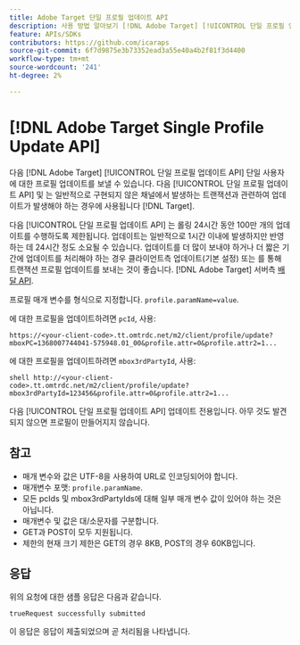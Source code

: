 ```yaml
---
title: Adobe Target 단일 프로필 업데이트 API
description: 사용 방법 알아보기 [!DNL Adobe Target] [!UICONTROL 단일 프로필 업데이트 API] 단일 방문자의 프로필 데이터를 (으)로 보내기 [!DNL Target].
feature: APIs/SDKs
contributors: https://github.com/icaraps
source-git-commit: 6f7d9875e3b73352ead3a55e40a4b2f81f3d4400
workflow-type: tm+mt
source-wordcount: '241'
ht-degree: 2%

---
```


# [!DNL Adobe Target Single Profile Update API]

다음 [!DNL Adobe Target] [!UICONTROL 단일 프로필 업데이트 API] 단일 사용자에 대한 프로필 업데이트를 보낼 수 있습니다. 다음 [!UICONTROL 단일 프로필 업데이트 API] 및 는 일반적으로 구현되지 않은 채널에서 발생하는 트랜잭션과 관련하여 업데이트가 발생해야 하는 경우에 사용됩니다 [!DNL Target].

다음 [!UICONTROL 단일 프로필 업데이트 API] 는 롤링 24시간 동안 100만 개의 업데이트를 수행하도록 제한됩니다. 업데이트는 일반적으로 1시간 이내에 발생하지만 반영하는 데 24시간 정도 소요될 수 있습니다. 업데이트를 더 많이 보내야 하거나 더 짧은 기간에 업데이트를 처리해야 하는 경우 클라이언트측 업데이트(기본 설정) 또는 를 통해 트랜잭션 프로필 업데이트를 보내는 것이 좋습니다. [!DNL Adobe Target] 서버측 [배달 API](/help/dev/implement/delivery-api/overview.md).

프로필 매개 변수를 형식으로 지정합니다. `profile.paramName=value`.

에 대한 프로필을 업데이트하려면 `pcId`, 사용:

``````
https://<your-client-code>.tt.omtrdc.net/m2/client/profile/update?mboxPC=1368007744041-575948.01_00&profile.attr=0&profile.attr2=1...
``````

에 대한 프로필을 업데이트하려면 `mbox3rdPartyId`, 사용:

``````
shell http://<your-client-code>.tt.omtrdc.net/m2/client/profile/update?mbox3rdPartyId=123456&profile.attr=0&profile.attr2=1...
``````

다음 [!UICONTROL 단일 프로필 업데이트 API] 업데이트 전용입니다. 아무 것도 발견되지 않으면 프로필이 만들어지지 않습니다.

## 참고

* 매개 변수와 값은 UTF-8을 사용하여 URL로 인코딩되어야 합니다.
* 매개변수 포맷: `profile.paramName`.
* 모든 pcIds 및 mbox3rdPartyIds에 대해 일부 매개 변수 값이 있어야 하는 것은 아닙니다.
* 매개변수 및 값은 대/소문자를 구분합니다.
* GET과 POST이 모두 지원됩니다.
* 제한의 현재 크기 제한은 GET의 경우 8KB, POST의 경우 60KB입니다.

## 응답

위의 요청에 대한 샘플 응답은 다음과 같습니다.

`trueRequest successfully submitted`

이 응답은 응답이 제출되었으며 곧 처리됨을 나타냅니다.